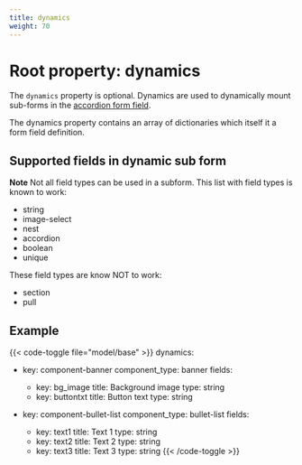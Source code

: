 ```yaml
---
title: dynamics
weight: 70
---
```


# Root property: dynamics

The ```dynamics``` property is optional. Dynamics are used to dynamically mount
sub-forms in the [accordion form
field](/docs/02-reference/03-content-model/03-form-fields/container-field-types/accordion/).

The dynamics property contains an array of dictionaries which itself it a form field definition.

## Supported fields in dynamic sub form

**Note** Not all field types can be used in a subform. This list with field types is known to work:

- string
- image-select
- nest
- accordion
- boolean
- unique

These field types are know NOT to work:

- section
- pull

## Example

{{< code-toggle file="model/base" >}}
dynamics:
  - key: component-banner
    component_type: banner
    fields:
      - key: bg_image
        title: Background image
        type: string
      - key: buttontxt
        title: Button text
        type: string

  - key: component-bullet-list
    component_type: bullet-list
    fields:
      - key: text1
        title: Text 1
        type: string
      - key: text2
        title: Text 2
        type: string
      - key: text3
        title: Text 3
        type: string
{{< /code-toggle >}}

